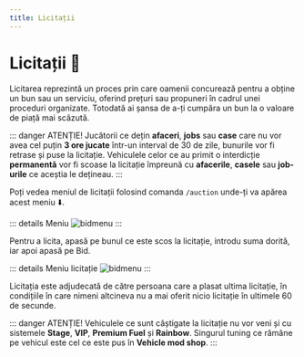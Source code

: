 ```yaml
---
title: Licitații
---
```


# Licitații 🔨


Licitarea reprezintă un proces prin care oamenii concurează pentru a obține un bun sau un serviciu, oferind prețuri sau propuneri în cadrul unei proceduri organizate.
Totodată ai șansa de a-ți cumpăra un bun la o valoare de piață mai scăzută.

::: danger ATENȚIE!
Jucătorii ce dețin **afaceri**, **jobs** sau **case** care nu vor avea cel puțin **3 ore jucate** într-un interval de 30 de zile, bunurile vor fi retrase și puse la licitație.
Vehiculele celor ce au primit o interdicție **permanentă** vor fi scoase la licitație împreună cu **afacerile**, **casele** sau **job-urile** ce aceștia le dețineau.
:::

Poți vedea meniul de licitații folosind comanda `/auction` unde-ți va apărea acest meniu :arrow_down:.

::: details Meniu
![bidmenu](https://github.com/Alexander-AIM/wiki/assets/157987605/eededf37-5b4f-4c8b-bcb5-5fcc70a522da)
:::

Pentru a licita, apasă pe bunul ce este scos la licitație, <span v-tippy="{content: 'Săgeata albastră din poza de mai jos.', arrow: false}">introdu suma dorită</span>, iar apoi apasă pe <span v-tippy="{content: 'Săgeata roșie din poza de mai jos.', arrow: false}">Bid</span>.

::: details Meniu licitație
![bidmenu](https://github.com/Alexander-AIM/wiki/assets/157987605/e75fefbc-8e10-4188-8743-f9f2e649c20c)
:::


Licitația este adjudecată de către persoana care a plasat ultima licitație, în condițiile în care nimeni altcineva nu a mai oferit nicio licitație în ultimele 60 de secunde.

::: danger ATENȚIE!
Vehiculele ce sunt câștigate la licitație nu vor veni și cu sistemele **Stage**, **VIP**, **Premium Fuel** și **Rainbow**. 
Singurul tuning ce rămâne pe vehicul este cel ce este pus în **Vehicle mod shop**.
:::

